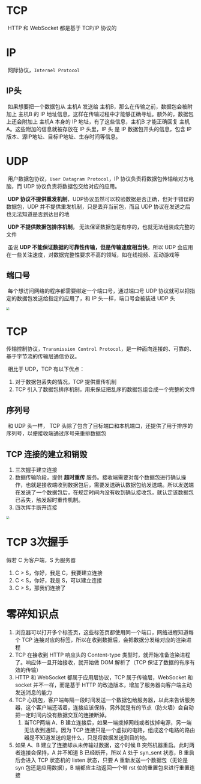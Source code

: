 # TCP

​	HTTP 和 WebSocket 都是基于 TCP/IP 协议的

# IP

​	网际协议，`Internel Protocol`

## IP头

​	如果想要把一个数据包从 主机A 发送给 主机B，那么在传输之前，数据包会被附加上 主机B 的 IP 地址信息，这样在传输过程中才能够正确寻址。额外的，数据包上还会附加上 主机A 本身的 IP 地址，有了这些信息，主机B 才能正确回复 主机A。这些附加的信息就被存放在 IP 头里，IP 头 是 IP 数据包开头的信息，包含 IP 版本、源IP地址、目标IP地址、生存时间等信息。

# UDP

​	用户数据包协议，`User Datagram Protocol`，IP 协议负责将数据包传输给对方电脑，而 UDP 协议负责将数据包交给对应的应用。

​	**UDP 协议不提供重发机制**，UDP协议虽然可以校验数据是否正确，但对于错误的数据包，UDP 并不提供重发机制，只是丢弃当前包，而且 UDP 协议在发送之后也无法知道是否到达目的地

​	**UDP 不提供数据包排序机制**， 无法保证数据包是有序的，也就无法组装成完整的文件

​	虽说 **UDP 不能保证数据的可靠性传输，但是传输速度相当快**，所以 UDP 会应用在一些关注速度，对数据完整性要求不高的领域，如在线视频、互动游戏等

## 端口号

​	每个想访问网络的程序都需要绑定一个端口号，通过端口号 UDP 协议就可以把指定的数据包发送给指定的应用了，和 IP 头一样，端口号会被装进 UDP 头

<img src="https://static001.geekbang.org/resource/image/3e/ea/3edb673a43f23d84253c52124ce447ea.png" style="zoom:50%;" />

# TCP

​	传输控制协议，`Transmission Control Protocol`，是一种面向连接的、可靠的、基于字节流的传输层通信协议。

​	相比于 UDP，TCP 有以下优点：

1. 对于数据包丢失的情况，TCP 提供重传机制
2. TCP 引入了数据包排序机制，用来保证把乱序的数据包组合成一个完整的文件

## 序列号

​	和 UDP 头一样， TCP 头除了包含了目标端口和本机端口，还提供了用于排序的序列号，以便接收端通过序号来重排数据包

## TCP 连接的建立和销毁

1. 三次握手建立连接
2. 数据传输阶段，提供 **超时重传** 服务。接收端需要对每个数据包进行确认操作，也就是接收端收到数据包后，需要发送确认数据包给发送端。所以发送端在发送了一个数据包后，在规定时间内没有收到确认接收包，就认定该数据包已丢失，触发超时重传机制。
3. 四次挥手断开连接

<img src="https://static001.geekbang.org/resource/image/44/44/440ee50de56edc27c6b3c992b3a25844.png" style="zoom:50%;" />



# TCP 3次握手

 假若 C 为客户端，S 为服务器

1. C > S，你好，我是 C，我要建立连接
2. C < S，你好，我是 S，可以建立连接
3. C > S，那我们连接了 

# 零碎知识点

1. 浏览器可以打开多个标签页，这些标签页都使用同一个端口，网络进程知道每个 TCP 连接对应的标签，所以在收到数据后，会把数据分发给对应的渲染进程
2. TCP 在接收到 HTTP 响应头的 Content-type 类型时，就开始准备渲染进程了。响应体一旦开始接收，就开始做 DOM 解析了（TCP 保证了数据的有序有效的传输）
3. HTTP 和 WebSocket 都属于应用层协议，TCP 属于传输层，WebSocket 和 socket 并不一样，而是基于 HTTP 的改造版本，增加了服务器向客户端主动发送消息的能力
4. TCP 心跳包，客户端每隔一段时间发送一个数据包给服务器，以此来告诉服务器，这个客户端还活着，连接应该保持，另外就是有的节点（防火墙）会自动把一定时间内没有数据交互的连接断掉。
   1. 当TCP两端 A、B 建立连接后，如果一端拨掉网线或者拔掉电源，另一端无法收到通知。因为 TCP 连接只是一个虚拟的电路，组成这个电路的路由器是不知道发送的是什么，只是将数据发送到目的地。
5. 如果 A、B 建立了连接却从未传输过数据，这个时候 B 突然机器重启。此时两者连接会保持，A 并不知道 B 已经断开，所以 A 处于 syn_sent 状态，B 重启后会进入 TCP 状态机的 listen 状态，只要 A 重新发送一个数据包（无论是 syn 包还是应用数据），B 端都应主动返回一个带 rst 位的重置包来进行重置连接